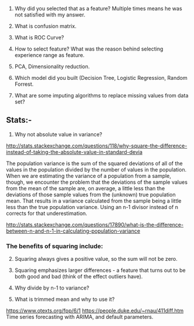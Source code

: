 1. Why did you selected that as a feature? Multiple times means he was not satisfied with my answer.
2. What is confusion matrix.
3. What is ROC Curve?
4. How to select feature? What was the reason behind selecting experience range as feature.
5. PCA, Dimensionality reduction.
6. Which model did you built (Decision Tree, Logistic Regression, Random Forrest.


7. What are some imputing algorithms to replace missing values from data set?



## Stats:-
1. Why not absolute value in variance?

http://stats.stackexchange.com/questions/118/why-square-the-difference-instead-of-taking-the-absolute-value-in-standard-devia

The population variance is the sum of the squared deviations of all of the values in the population divided by the number of values in the population. When we are estimating the variance of a population from a sample, though, we encounter the problem that the deviations of the sample values from the mean of the sample are, on average, a little less than the deviations of those sample values from the (unknown) true population mean. That results in a variance calculated from the sample being a little less than the true population variance. Using an n-1 divisor instead of n corrects for that underestimation.

http://stats.stackexchange.com/questions/17890/what-is-the-difference-between-n-and-n-1-in-calculating-population-variance

### The benefits of squaring include:
2. Squaring always gives a positive value, so the sum will not be zero.
3. Squaring emphasizes larger differences - a feature that turns out to be both good and bad (think of the effect outliers have).



4. Why divide by n-1 to variance?
5. What is trimmed mean and why to use it?


https://www.otexts.org/fpp/6/1
https://people.duke.edu/~rnau/411diff.htm
Time series forecasting with ARIMA, and default parameters.

